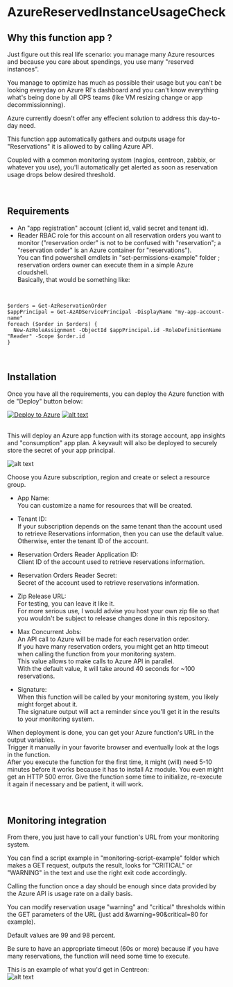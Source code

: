 # AzureReservedInstanceUsageCheck
  
## Why this function app ?
Just figure out this real life scenario: you manage many Azure resources and because you care about spendings, you use many "reserved instances".  
  
You manage to optimize has much as possible their usage but you can't be looking everyday on Azure RI's dashboard and you can't know everything what's being done by all OPS teams (like VM resizing change or app decommissionning).  
  
Azure currently doesn't offer any effecient solution to address this day-to-day need.  
  
This function app automatically gathers and outputs usage for "Reservations" it is allowed to by calling Azure API.  
  
Coupled with a common monitoring system (nagios, centreon, zabbix, or whatever you use), you'll automatically get alerted as soon as reservation usage drops below desired threshold.  
</br>
</br>

## Requirements
* An "app registration" account (client id, valid secret and tenant id).  
* Reader RBAC role for this account on all reservation orders you want to monitor ("reservation order" is not to be confused with "reservation"; a "reservation order" is an Azure container for "reservations").  
You can find powershell cmdlets in "set-permissions-example" folder ; reservation orders owner can execute them in a simple Azure cloudshell.  
Basically, that would be something like:  
</br>

    $orders = Get-AzReservationOrder  
    $appPrincipal = Get-AzADServicePrincipal -DisplayName "my-app-account-name"  
    foreach ($order in $orders) {  
      New-AzRoleAssignment -ObjectId $appPrincipal.id -RoleDefinitionName "Reader" -Scope $order.id  
    }  
</br>

## Installation
Once you have all the requirements, you can deploy the Azure function with de "Deploy" button below:  
  
[![Deploy to Azure](https://aka.ms/deploytoazurebutton)](https://portal.azure.com/#create/Microsoft.Template/uri/https%3A%2F%2Fraw.githubusercontent.com%2Fmatoy%2FAzureReservedInstanceUsageCheck%2Fmain%2Farm-template%2FAzureReservedInstanceUsageCheck.json) [![alt text](http://armviz.io/visualizebutton.png)](http://armviz.io/#/?load=https://raw.githubusercontent.com/matoy/AzureReservedInstanceUsageCheck/main/arm-template/AzureReservedInstanceUsageCheck.json)  
  
</br>
This will deploy an Azure app function with its storage account, app insights and "consumption" app plan.  
A keyvault will also be deployed to securely store the secret of your app principal.  
  
![alt text](https://github.com/matoy/AzureReservedInstanceUsageCheck/blob/main/img/screenshot1.png?raw=true)  
  
Choose you Azure subscription, region and create or select a resource group.  
  
* App Name:  
You can customize a name for resources that will be created.  
  
* Tenant ID:  
If your subscription depends on the same tenant than the account used to retrieve Reservations information, then you can use the default value.  
Otherwise, enter the tenant ID of the account.  
  
* Reservation Orders Reader Application ID:  
Client ID of the account used to retrieve reservations information.  
  
* Reservation Orders Reader Secret:  
Secret of the account used to retrieve reservations information.  
  
* Zip Release URL:  
For testing, you can leave it like it.  
For more serious use, I would advise you host your own zip file so that you wouldn't be subject to release changes done in this repository.  
  
* Max Concurrent Jobs:  
An API call to Azure will be made for each reservation order.  
If you have many reservation orders, you might get an http timeout when calling the function from your monitoring system.  
This value allows to make <value> calls to Azure API in parallel.  
With the default value, it will take around 40 seconds for ~100 reservations.  
  
* Signature:  
When this function will be called by your monitoring system, you likely might forget about it.  
The signature output will act a reminder since you'll get it in the results to your monitoring system.  
  
When deployment is done, you can get your Azure function's URL in the output variables.  
Trigger it manually in your favorite browser and eventually look at the logs in the function.  
After you execute the function for the first time, it might (will) need 5-10 minutes before it works because it has to install Az module. You even might get an HTTP 500 error. Give the function some time to initialize, re-execute it again if necessary and be patient, it will work.  
</br>
</br>

## Monitoring integration  
From there, you just have to call your function's URL from your monitoring system.  
  
You can find a script example in "monitoring-script-example" folder which makes a GET request, outputs the result, looks for "CRITICAL" or "WARNING" in the text and use the right exit code accordingly.  
  
Calling the function once a day should be enough since data provided by the Azure API is usage rate on a daily basis.  
  
You can modify reservation usage "warning" and "critical" thresholds within the GET parameters of the URL (just add &warning=90&critical=80 for example).  
  
Default values are 99 and 98 percent.  
  
Be sure to have an appropriate timeout (60s or more) because if you have many reservations, the function will need some time to execute.  
  
This is an example of what you'd get in Centreon:  
![alt text](https://github.com/matoy/AzureReservedInstanceUsageCheck/blob/main/img/screenshot2.png?raw=true)  
  
